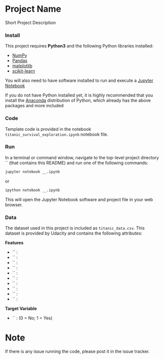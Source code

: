 # Project Name
Short Project Description

### Install

This project requires **Python3** and the following Python libraries installed:

- [NumPy](http://www.numpy.org/)
- [Pandas](http://pandas.pydata.org)
- [matplotlib](http://matplotlib.org/)
- [scikit-learn](http://scikit-learn.org/stable/)

You will also need to have software installed to run and execute a [Jupyter Notebook](http://ipython.org/notebook.html)

If you do not have Python installed yet, it is highly recommended that you install the [Anaconda](http://continuum.io/downloads) distribution of Python, which already has the above packages and more included

### Code

Template code is provided in the notebook `titanic_survival_exploration.ipynb` notebook file. 

### Run

In a terminal or command window, navigate to the top-level project directory `` (that contains this README) and run one of the following commands:

```bash
jupyter notebook __.ipynb
```
or
```bash
ipython notebook __.ipynb
```

This will open the Jupyter Notebook software and project file in your web browser.

### Data

The dataset used in this project is included as `titanic_data.csv`. This dataset is provided by Udacity and contains the following attributes:

**Features**
- `` :  
- `` : 
- `` : 
- `` : 
- `` : 
- `` : 
- `` : 
- `` : 
- `` : 
- `` : 

**Target Variable**
- `` : (0 = No; 1 = Yes)

# Note
If there is any issue running the code, please post it in the issue tracker.
